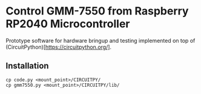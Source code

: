 # Control GMM-7550 from Raspberry RP2040 Microcontroller

Prototype software for hardware bringup and testing
implemented on top of (CircuitPython)[https://circuitpython.org/].

## Installation

```
cp code.py <mount_point>/CIRCUITPY/
cp gmm7550.py <mount_point>/CIRCUITPY/lib/
```
